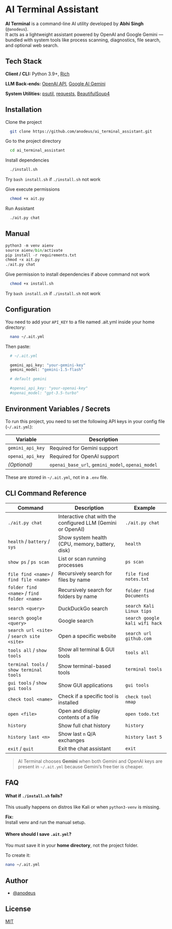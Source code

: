 
# AI Terminal Assistant


**AI Terminal** is a command-line AI utility developed by **Abhi Singh** (`@anodeus`).  
It acts as a lightweight assistant powered by OpenAI and Google Gemini — bundled with system tools like process scanning, diagnostics, file search, and optional web search.



## Tech Stack

**Client / CLI:** Python 3.9+, [Rich](https://rich.readthedocs.io)

**LLM Back‑ends:** [OpenAI API](https://platform.openai.com/), [Google AI Gemini](https://ai.google.dev/)

**System Utilities:** [psutil](https://pypi.org/project/psutil/), [requests](https://pypi.org/project/requests/), [BeautifulSoup4](https://pypi.org/project/beautifulsoup4/)


## Installation

Clone the project

```bash
  git clone https://github.com/anodeus/ai_terminal_assistant.git
```

Go to the project directory

```bash
  cd ai_terminal_assistant
```
Install dependencies

```bash
  ./install.sh 
```
Try `bash install.sh` if `./install.sh` not work

Give execute permissions

```bash
  chmod +x ait.py
```

Run Assistant

```bash
  ./ait.py chat
```


## Manual

```python
python3 -m venv aienv
source aienv/bin/activate
pip install -r requirements.txt
chmod +x ait.py
./ait.py chat
```
Give permission to install dependencies if above command not work
```bash
  chmod +x install.sh
```
Try `bash install.sh` if `./install.sh` not work

## Configuration

You need to add your `API_KEY` to a file named .ait.yml inside your home directory:

```bash
  nano ~/.ait.yml
```
Then paste:
```bash
  # ~/.ait.yml

  gemini_api_key: "your‑gemini‑key"
  gemini_model: "gemini-1.5-flash"

  # default gemini

  #openai_api_key: "your‑openai‑key"
  #openai_model: "gpt-3.5-turbo"
```
    

## Environment Variables / Secrets

To run this project, you need to set the following API keys in your config file (`~/.ait.yml`):

| Variable           | Description                       |
|--------------------|-----------------------------------|
| `gemini_api_key`   | Required for Gemini support       |
| `openai_api_key`   | Required for OpenAI support       |
| *(Optional)*       | `openai_base_url`, `gemini_model`, `openai_model` |

These are stored in `~/.ait.yml`, not in a `.env` file.


## CLI Command Reference

| Command                                     | Description                                                 | Example                        |
| ------------------------------------------- | ----------------------------------------------------------- | ------------------------------ |
| `./ait.py chat`                             | Interactive chat with the configured LLM (Gemini or OpenAI) | `./ait.py chat`                |
| `health` / `battery` / `sys`                | Show system health (CPU, memory, battery, disk)             | `health`                       |
| `show ps` / `ps scan`                       | List or scan running processes                              | `ps scan`                      |
| `file find <name>` / `find file <name>`     | Recursively search for files by name                        | `file find notes.txt`          |
| `folder find <name>` / `find folder <name>` | Recursively search for folders by name                      | `folder find Documents`        |
| `search <query>`                            | DuckDuckGo search                                           | `search Kali Linux tips`       |
| `search google <query>`                     | Google search                                               | `search google kali wifi hack` |
| `search url <site>` / `search site <site>`  | Open a specific website                                     | `search url github.com`        |
| `tools all` / `show tools`                  | Show all terminal & GUI tools                               | `tools all`                    |
| `terminal tools` / `show terminal tools`    | Show terminal-based tools                                   | `terminal tools`               |
| `gui tools` / `show gui tools`              | Show GUI applications                                       | `gui tools`                    |
| `check tool <name>`                         | Check if a specific tool is installed                       | `check tool nmap`              |
| `open <file>`                               | Open and display contents of a file                         | `open todo.txt`                |
| `history`                                   | Show full chat history                                      | `history`                      |
| `history last <n>`                          | Show last `n` Q/A exchanges                                 | `history last 5`               |
| `exit` / `quit`                             | Exit the chat assistant                                     | `exit`                         |


> AI Terminal chooses **Gemini** when both Gemini and OpenAI keys are present in `~/.ait.yml` because Gemini’s free tier is cheaper.


##  FAQ

####  What if `./install.sh` fails?

This usually happens on distros like Kali or when `python3-venv` is missing.

**Fix:**  
Install venv and run the manual setup.

#### Where should I save `.ait.yml`?

You must save it in your **home directory**, not the project folder.

To create it:

```bash
nano ~/.ait.yml

```
## Author

- [@anodeus](https://www.github.com/anodeus)


## License

[MIT](https://choosealicense.com/licenses/mit/)

